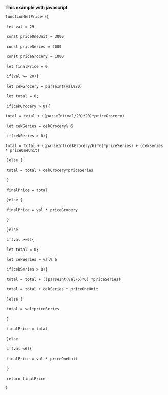 **This example with javascript**



`functionGetPrice(){`

​        `let val = 29` <!--change Quatity Buy-->

​        `const priceOneUnit = 3000` <!-- example for Buy 1-5 Unit-->

​        `const priceSeries = 2000` <!--/example forBuy 6 and multiple 6-->

​        `const priceGrocery = 1000` <!--example for buy 20 and multiple 20-->

​        `let finalPrice = 0`

​        `if(val >= 20){`

​            `let cekGrocery = parseInt(val%20)`

​            `let total = 0;`

​            `if(cekGrocery > 0){`

​                `total = total + ((parseInt(val/20)*20)*priceGrocery)`

​                `let cekSeries = cekGrocery% 6`

​                `if(cekSeries > 0){`

​                    `total = total + ((parseInt(cekGrocery/6)*6)*priceSeries) + (cekSeries * priceOneUnit)`                   

​                `}else {`

​                    `total = total + cekGrocery*priceSeries`

​                `}`

​                `finalPrice = total`

​            `}else {`

​                `finalPrice = val * priceGrocery`

​            `}`

​        `}else`

​        `if(val >=6){`

​            `let total = 0;`

​            `let cekSeries = val% 6`

​            `if(cekSeries > 0){`

​                `total = total + ((parseInt(val/6)*6) *priceSeries)`

​                `total = total + cekSeries * priceOneUnit`

​            `}else {`

​                `total = val*priceSeries`

​            `}`

​            `finalPrice = total`

​        `}else`

​        `if(val <6){`

​            `finalPrice = val * priceOneUnit`

​        `}`

​        `return finalPrice`

`}`